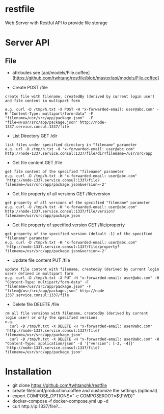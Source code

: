 restfile
========

Web Server with Restful API to provide file storage

Server API
==========

## File

* attributes
  see [api/models/File.coffee](https://github.com/twhtang/restfile/blob/master/api/models/File.coffee]

* Create
POST /file
```
create file with filename, createdBy (derived by current login user) and file content in multipart form

e.g. curl -D /tmp/h.txt -X POST -H "x-forwarded-email: user@abc.com" -H "Content-Type: multipart/form-data" -F "filename=/usr/src/app/package.json"  -F "file=@/usr/src/app/package.json" http://node-1337.service.consul:1337/file
```

* List Directory
GET /dir
```
list files under specified directory in "filename" parameter
e.g. url -D /tmp/h.txt -H "x-forwarded-email: user@abc.com" http://node-1337.service.consul:1337/file/dir?filename=/usr/src/app
```

* Get file content
GET /file
```
get file content of the specified "filename" parameter
e.g. curl -D /tmp/h.txt -H "x-forwarded-email: user@abc.com" 'http://node-1337.service.consul:1337/file?filename=/usr/src/app/package.json&version=-2'
```

* Get file property of all versions
GET /file/version
```
get property of all versions of the specified "filename" parameter
e.g. curl -D /tmp/h.txt -H "x-forwarded-email: user@abc.com" http://node-1337.service.consul:1337/file/version?filename=/usr/src/app/package.json
```

* Get file property of specified version
GET /file/property
```
get property of the specified version (default -1) of the specified "filename" parameter
e.g. curl -D /tmp/h.txt -H "x-forwarded-email: user@abc.com" 'http://node-1337.service.consul:1337/file/property?filename=/usr/src/app/package.json&version=-2'

```

* Update file content
PUT /file
```
update file content with filename, createdBy (derived by current login user) defined in multipart form
e.g. curl -D /tmp/h.txt -X PUT -H "x-forwarded-email: user@abc.com" -H "Content-Type: multipart/form-data" -F "filename=/usr/src/app/package.json" -F "file=@/usr/src/app/package.json" http://node-1337.service.consul:1337/file

```

* Delete file
DELETE /file
```
rm all file versions with filename, createdBy (derived by current login user) or only the specified versions
e.g.
  curl -D /tmp/h.txt -X DELETE -H "x-forwarded-email: user@abc.com" 'http://node-1337.service.consul:1337/file?filename=/usr/src/app/package.json'
  curl -D /tmp/h.txt -X DELETE -H "x-forwarded-email: user@abc.com" -H "Content-Type: application/json" -d '{"version": [-2, -4]}' 'http://node-1337.service.consul:1337/file?filename=/usr/src/app/package.json'
```

Installation
============
* git clone https://github.com/twhtanghk/restfile
* create file/conf/production.coffee and customize the settings (optional)
* export COMPOSE_OPTIONS="-e COMPOSEROOT=${PWD}"
* docker-compose -f docker-compose.yml up -d
* curl http://ip:1337/file?...  
